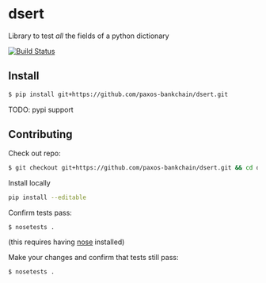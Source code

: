 # dsert

Library to test *all* the fields of a python dictionary

[![Build Status](https://travis-ci.com/paxos-bankchain/dsert.svg?branch=master)](https://travis-ci.com/paxos-bankchain/dsert)

## Install

```bash
$ pip install git+https://github.com/paxos-bankchain/dsert.git
```

TODO: pypi support


## Contributing

Check out repo:
```bash
$ git checkout git+https://github.com/paxos-bankchain/dsert.git && cd dsert
```

Install locally
```bash
pip install --editable
```

Confirm tests pass:
```
$ nosetests .
```
(this requires having [nose](http://nose.readthedocs.io/en/latest/]) installed)

Make your changes and confirm that tests still pass:
```
$ nosetests .
```
